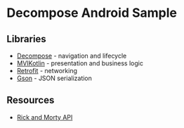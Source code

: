 # Decompose Android Sample 

## Libraries 

* [Decompose](https://github.com/arkivanov/Decompose) - navigation and lifecycle
* [MVIKotlin](https://github.com/arkivanov/MVIKotlin) - presentation and business logic
* [Retrofit](https://github.com/square/retrofit) - networking
* [Gson](https://github.com/google/gson) - JSON serialization

## Resources

* [Rick and Morty API](https://rickandmortyapi.com/documentation/#restl)